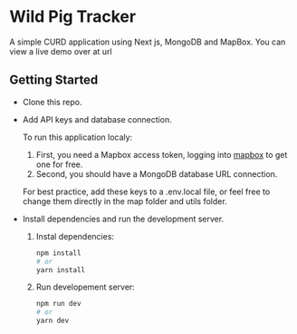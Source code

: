 # Wild Pig Tracker

A simple CURD application using Next js, MongoDB and MapBox.
You can view a live demo over at url

## Getting Started

- Clone this repo.

- Add API keys and database connection.

  To run this application localy:

  1.  First, you need a Mapbox access token, logging into [mapbox](https://www.mapbox.com/) to get one for free.
  1.  Second, you should have a MongoDB database URL connection.

  For best practice, add these keys to a .env.local file, or feel free to change them directly in the map folder and utils folder.

- Install dependencies and run the development server.

  1. Instal dependencies:

     ```bash
     npm install
     # or
     yarn install
     ```

  2. Run developement server:

     ```bash
     npm run dev
     # or
     yarn dev
     ```
